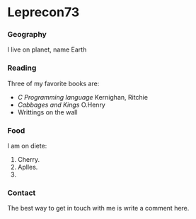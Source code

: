 # Leprecon73

### Geography

I live on planet, name Earth 

### Reading

Three of my favorite books are:

- *C Programming language* Kernighan, Ritchie
- *Cabbages and Kings* O.Henry
- Writtings on the wall

### Food

I am on diete:

1. Cherry.
2. Aplles.
3. 

### Contact

The best way to get in touch with me is write a comment here.

